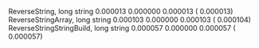 ReverseString, long string
  0.000013   0.000000   0.000013 (  0.000013)
ReverseStringArray, long string
  0.000103   0.000000   0.000103 (  0.000104)
ReverseStringStringBuild, long string
  0.000057   0.000000   0.000057 (  0.000057)

